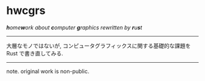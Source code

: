 # hwcgrs

<i>**h**ome**w**ork about **c**omputer **g**raphics rewritten by **r**u**s**t</i>

---

大層なモノではないが, コンピュータグラフィックスに関する基礎的な課題を Rust で書き直してみる.

---

note. original work is non-public.

